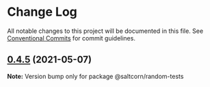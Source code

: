 # Change Log

All notable changes to this project will be documented in this file.
See [Conventional Commits](https://conventionalcommits.org) for commit guidelines.

## [0.4.5](https://github.com/saltcorn/saltcorn/compare/v0.4.5-beta.1...v0.4.5) (2021-05-07)

**Note:** Version bump only for package @saltcorn/random-tests
